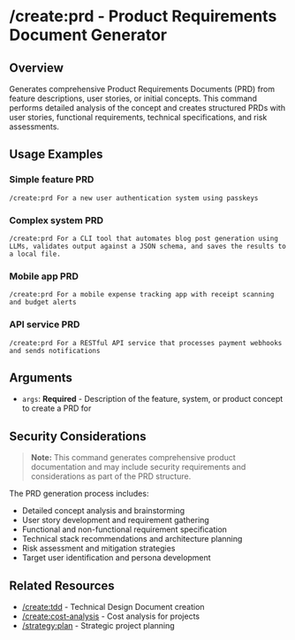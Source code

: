 # /create:prd - Product Requirements Document Generator

## Overview

Generates comprehensive Product Requirements Documents (PRD) from feature descriptions, user stories, or initial concepts. This command performs detailed analysis of the concept and creates structured PRDs with user stories, functional requirements, technical specifications, and risk assessments.

## Usage Examples

### Simple feature PRD
```qwen
/create:prd For a new user authentication system using passkeys
```

### Complex system PRD
```qwen
/create:prd For a CLI tool that automates blog post generation using LLMs, validates output against a JSON schema, and saves the results to a local file.
```

### Mobile app PRD
```qwen
/create:prd For a mobile expense tracking app with receipt scanning and budget alerts
```

### API service PRD
```qwen
/create:prd For a RESTful API service that processes payment webhooks and sends notifications
```

## Arguments

- `args`: **Required** - Description of the feature, system, or product concept to create a PRD for

## Security Considerations

> **Note:** This command generates comprehensive product documentation and may include security requirements and considerations as part of the PRD structure.

The PRD generation process includes:
- Detailed concept analysis and brainstorming
- User story development and requirement gathering
- Functional and non-functional requirement specification
- Technical stack recommendations and architecture planning
- Risk assessment and mitigation strategies
- Target user identification and persona development

## Related Resources

- [/create:tdd](tdd.md) - Technical Design Document creation
- [/create:cost-analysis](cost-analysis.md) - Cost analysis for projects
- [/strategy:plan](../strategy/plan.md) - Strategic project planning